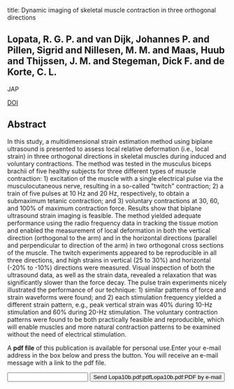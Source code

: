 title: Dynamic imaging of skeletal muscle contraction in three orthogonal directions

## Lopata, R. G. P. and van Dijk, Johannes P. and Pillen, Sigrid and Nillesen, M. M. and Maas, Huub and Thijssen, J. M. and Stegeman, Dick F. and de Korte, C. L.
JAP

<a href="https://doi.org/10.1152/japplphysiol.00092.2010">DOI</a>

## Abstract
In this study, a multidimensional strain estimation method using biplane ultrasound is presented to assess local relative deformation (i.e., local strain) in three orthogonal directions in skeletal muscles during induced and voluntary contractions. The method was tested in the musculus biceps brachii of five healthy subjects for three different types of muscle contraction: 1) excitation of the muscle with a single electrical pulse via the musculocutaneous nerve, resulting in a so-called "twitch" contraction; 2) a train of five pulses at 10 Hz and 20 Hz, respectively, to obtain a submaximum tetanic contraction; and 3) voluntary contractions at 30, 60, and 100% of maximum contraction force. Results show that biplane ultrasound strain imaging is feasible. The method yielded adequate performance using the radio frequency data in tracking the tissue motion and enabled the measurement of local deformation in both the vertical direction (orthogonal to the arm) and in the horizontal directions (parallel and perpendicular to direction of the arm) in two orthogonal cross sections of the muscle. The twitch experiments appeared to be reproducible in all three directions, and high strains in vertical (25 to 30%) and horizontal (-20% to -10%) directions were measured. Visual inspection of both the ultrasound data, as well as the strain data, revealed a relaxation that was significantly slower than the force decay. The pulse train experiments nicely illustrated the performance of our technique: 1) similar patterns of force and strain waveforms were found; and 2) each stimulation frequency yielded a different strain pattern, e.g., peak vertical strain was 40% during 10-Hz stimulation and 60% during 20-Hz stimulation. The voluntary contraction patterns were found to be both practically feasible and reproducible, which will enable muscles and more natural contraction patterns to be examined without the need of electrical stimulation.

A <b>pdf file</b> of this publication is available for personal use.Enter your e-mail address in the box below and press the button. You will receive an e-mail message with a link to the pdf file.
<form action="sender.php">  <input type="text" name="email">  <input type="submit" value="Send Lopa10b.pdf:pdfLopa10b.pdf:PDF by e-mail"></form>